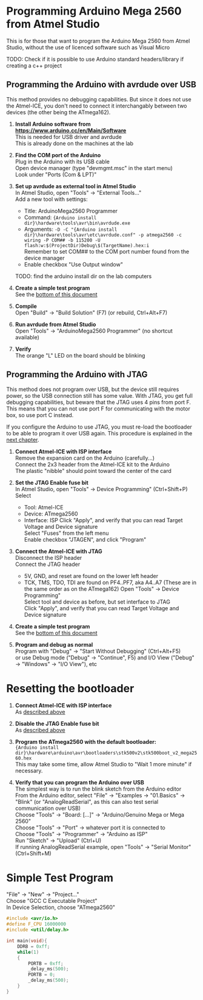 Programming Arduino Mega 2560 from Atmel Studio
===============================================

This is for those that want to program the Arduino Mega 2560 from Atmel Studio, without the use of licenced software such as Visual Micro

TODO: Check if it is possible to use Arduino standard headers/library if creating a c++ project
        
Programming the Arduino with avrdude over USB
---------------------------------------------

This method provides no debugging capabilities. But since it does not use the Atmel-ICE, you don't need to connect it interchangably between two devices (the other being the ATmega162).


1. **Install Arduino software from https://www.arduino.cc/en/Main/Software**  
    This is needed for USB driver and avrdude  
    This is already done on the machines at the lab
    
2. **Find the COM port of the Arduino**  
    Plug in the Arduino with its USB cable  
    Open device manager (type "devmgmt.msc" in the start menu)  
    Look under "Ports (Com & LPT)"  

3. **Set up avrdude as external tool in Atmel Studio**  
    In Atmel Studio, open "Tools" -> "External Tools..."  
    Add a new tool with settings:  
      - Title:      ArduinoMega2560 Programmer
      - Command:    `{Arduino install dir}\hardware\tools\avr\bin\avrdude.exe`
      - Arguments:  `-D -C "{Arduino install dir}\hardware\tools\avr\etc\avrdude.conf" -p atmega2560 -c wiring -P COM## -b 115200 -U flash:w:$(ProjectDir)Debug\$(TargetName).hex:i`  
        Remember to set COM## to the COM port number found from the device manager
      - Enable checkbox "Use Output window"
    
    TODO: find the arduino install dir on the lab computers
    
4. **Create a simple test program**  
    See the [bottom of this document](#simple-test-program)

5. **Compile**  
    Open "Build" -> "Build Solution" (F7) (or rebuild, Ctrl+Alt+F7)

6. **Run avrdude from Atmel Studio**  
    Open "Tools" -> "ArduinoMega2560 Programmer" (no shortcut available)
    
7. **Verify**  
    The orange "L" LED on the board should be blinking


Programming the Arduino with JTAG
---------------------------------

This method does not program over USB, but the device still requires power, so the USB connection still has some value. 
With JTAG, you get full debugging capabilities, but beware that the JTAG uses 4 pins from port F. 
This means that you can not use port F for communicating with the motor box, so use port C instead. 

If you configure the Arduino to use JTAG, you must re-load the bootloader to be able to program it over USB again. 
This procedure is explained in the [next chapter](#resetting-the-bootloader). 

1. **Connect Atmel-ICE with ISP interface**  
    Remove the expansion card on the Arduino (carefully...)  
    Connect the 2x3 header from the Atmel-ICE kit to the Arduino  
        The plastic "nibble" should point toward the center of the card  
    
2. **Set the JTAG Enable fuse bit**  
    In Atmel Studio, open "Tools" -> Device Programming" (Ctrl+Shift+P)  
    Select  
     - Tool:       Atmel-ICE
     - Device:     ATmega2560
     - Interface:  ISP
    Click "Apply", and verify that you can read Target Voltage and Device signature  
    Select "Fuses" from the left menu  
    Enable checkbox "JTAGEN", and click "Program"  

3. **Connect the Atmel-ICE with JTAG**  
    Disconnect the ISP header  
    Connect the JTAG header  
     - 5V, GND, and reset are found on the lower left header
     - TCK, TMS, TDO, TDI are found on PF4..PF7, aka A4..A7
       (These are in the same order as on the ATmega162)
    Open "Tools" -> Device Programming"  
    Select tool and device as before, but set interface to JTAG  
    Click "Apply", and verify that you can read Target Voltage and Device signature  
    
4. **Create a simple test program**  
    See the [bottom of this document](#simple-test-program)

5. **Program and debug as normal**  
    Program with "Debug" -> "Start Without Debugging" (Ctrl+Alt+F5)  
    or use Debug mode ("Debug" -> "Continue", F5) and I/O View ("Debug" -> "Windows" -> "I/O View"), etc
        
Resetting the bootloader
========================

1. **Connect Atmel-ICE with ISP interface**  
    As [described above](#programming-the-arduino-with-jtag)

2. **Disable the JTAG Enable fuse bit**  
    As [described above](#programming-the-arduino-with-jtag)

3. **Program the ATmega2560 with the default bootloader:**  
    `{Arduino install dir}\hardware\arduino\avr\bootloaders\stk500v2\stk500boot_v2_mega2560.hex`  
    This may take some time, allow Atmel Studio to "Wait 1 more minute" if necessary.
    
4. **Verify that you can program the Arduino over USB**  
    The simplest way is to run the blink sketch from the Arduino editor  
    From the Arduino editor, select "File" -> "Examples -> "01.Basics" -> "Blink" (or "AnalogReadSerial", as this can also test serial communication over USB)  
    Choose "Tools" -> "Board: [...]" -> "Arduino/Genuino Mega or Mega 2560"  
    Choose "Tools" -> "Port" -> whatever port it is connected to  
    Choose "Tools" -> "Programmer" -> "Arduino as ISP"  
    Run "Sketch" -> "Upload" (Ctrl+U)  
    If running AnalogReadSerial example, open "Tools" -> "Serial Monitor" (Ctrl+Shift+M)  
    

Simple Test Program
===================

"File" ->  "New" -> "Project..."  
Choose "GCC C Executable Project"  
In Device Selection, choose "ATmega2560"  

```C
#include <avr/io.h>
#define F_CPU 16000000
#include <util/delay.h>

int main(void){
    DDRB = 0xff;
    while(1)
    {
        PORTB = 0xff;
        _delay_ms(500);
        PORTB = 0;
        _delay_ms(500);
    }
}
``` 
